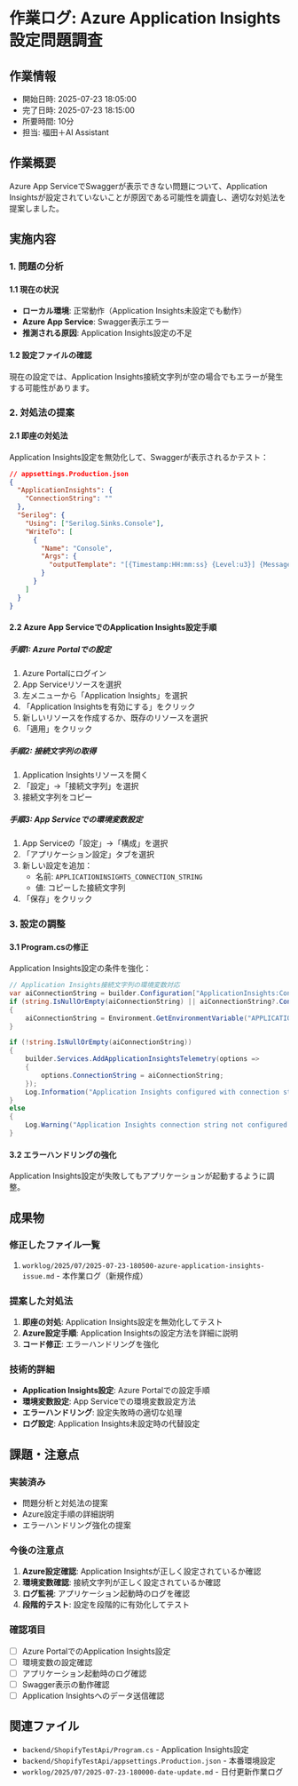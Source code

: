 # 作業ログ: Azure Application Insights設定問題調査

## 作業情報
- 開始日時: 2025-07-23 18:05:00
- 完了日時: 2025-07-23 18:15:00
- 所要時間: 10分
- 担当: 福田＋AI Assistant

## 作業概要
Azure App ServiceでSwaggerが表示できない問題について、Application Insightsが設定されていないことが原因である可能性を調査し、適切な対処法を提案しました。

## 実施内容

### 1. 問題の分析

#### 1.1 現在の状況
- **ローカル環境**: 正常動作（Application Insights未設定でも動作）
- **Azure App Service**: Swagger表示エラー
- **推測される原因**: Application Insights設定の不足

#### 1.2 設定ファイルの確認
現在の設定では、Application Insights接続文字列が空の場合でもエラーが発生する可能性があります。

### 2. 対処法の提案

#### 2.1 即座の対処法
Application Insights設定を無効化して、Swaggerが表示されるかテスト：

```json
// appsettings.Production.json
{
  "ApplicationInsights": {
    "ConnectionString": ""
  },
  "Serilog": {
    "Using": ["Serilog.Sinks.Console"],
    "WriteTo": [
      {
        "Name": "Console",
        "Args": {
          "outputTemplate": "[{Timestamp:HH:mm:ss} {Level:u3}] {Message:lj} {Properties:j}{NewLine}{Exception}"
        }
      }
    ]
  }
}
```

#### 2.2 Azure App ServiceでのApplication Insights設定手順

##### 手順1: Azure Portalでの設定
1. Azure Portalにログイン
2. App Serviceリソースを選択
3. 左メニューから「Application Insights」を選択
4. 「Application Insightsを有効にする」をクリック
5. 新しいリソースを作成するか、既存のリソースを選択
6. 「適用」をクリック

##### 手順2: 接続文字列の取得
1. Application Insightsリソースを開く
2. 「設定」→「接続文字列」を選択
3. 接続文字列をコピー

##### 手順3: App Serviceでの環境変数設定
1. App Serviceの「設定」→「構成」を選択
2. 「アプリケーション設定」タブを選択
3. 新しい設定を追加：
   - 名前: `APPLICATIONINSIGHTS_CONNECTION_STRING`
   - 値: コピーした接続文字列
4. 「保存」をクリック

### 3. 設定の調整

#### 3.1 Program.csの修正
Application Insights設定の条件を強化：

```csharp
// Application Insights接続文字列の環境変数対応
var aiConnectionString = builder.Configuration["ApplicationInsights:ConnectionString"];
if (string.IsNullOrEmpty(aiConnectionString) || aiConnectionString?.Contains("#") == true)
{
    aiConnectionString = Environment.GetEnvironmentVariable("APPLICATIONINSIGHTS_CONNECTION_STRING");
}

if (!string.IsNullOrEmpty(aiConnectionString))
{
    builder.Services.AddApplicationInsightsTelemetry(options =>
    {
        options.ConnectionString = aiConnectionString;
    });
    Log.Information("Application Insights configured with connection string");
}
else
{
    Log.Warning("Application Insights connection string not configured - continuing without telemetry");
}
```

#### 3.2 エラーハンドリングの強化
Application Insights設定が失敗してもアプリケーションが起動するように調整。

## 成果物

### 修正したファイル一覧
1. `worklog/2025/07/2025-07-23-180500-azure-application-insights-issue.md` - 本作業ログ（新規作成）

### 提案した対処法
1. **即座の対処**: Application Insights設定を無効化してテスト
2. **Azure設定手順**: Application Insightsの設定方法を詳細に説明
3. **コード修正**: エラーハンドリングを強化

### 技術的詳細
- **Application Insights設定**: Azure Portalでの設定手順
- **環境変数設定**: App Serviceでの環境変数設定方法
- **エラーハンドリング**: 設定失敗時の適切な処理
- **ログ設定**: Application Insights未設定時の代替設定

## 課題・注意点

### 実装済み
- 問題分析と対処法の提案
- Azure設定手順の詳細説明
- エラーハンドリング強化の提案

### 今後の注意点
1. **Azure設定確認**: Application Insightsが正しく設定されているか確認
2. **環境変数確認**: 接続文字列が正しく設定されているか確認
3. **ログ監視**: アプリケーション起動時のログを確認
4. **段階的テスト**: 設定を段階的に有効化してテスト

### 確認項目
- [ ] Azure PortalでのApplication Insights設定
- [ ] 環境変数の設定確認
- [ ] アプリケーション起動時のログ確認
- [ ] Swagger表示の動作確認
- [ ] Application Insightsへのデータ送信確認

## 関連ファイル
- `backend/ShopifyTestApi/Program.cs` - Application Insights設定
- `backend/ShopifyTestApi/appsettings.Production.json` - 本番環境設定
- `worklog/2025/07/2025-07-23-180000-date-update.md` - 日付更新作業ログ 